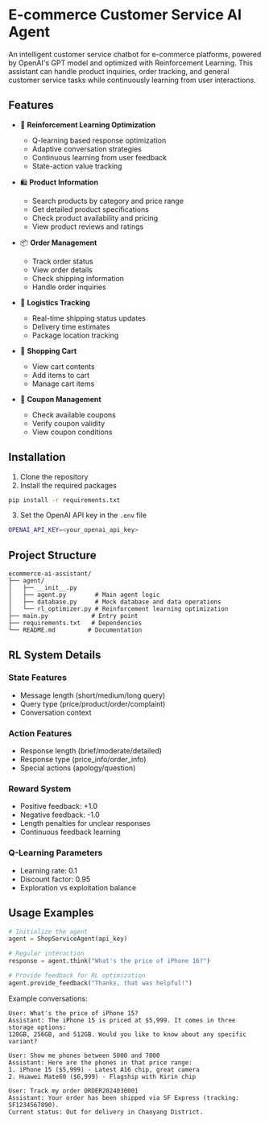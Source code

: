 # E-commerce Customer Service AI Agent

An intelligent customer service chatbot for e-commerce platforms, powered by OpenAI's GPT model and optimized with Reinforcement Learning. This assistant can handle product inquiries, order tracking, and general customer service tasks while continuously learning from user interactions.

## Features

- 🧠 **Reinforcement Learning Optimization**
  - Q-learning based response optimization
  - Adaptive conversation strategies
  - Continuous learning from user feedback
  - State-action value tracking

- 🛍️ **Product Information**
  - Search products by category and price range
  - Get detailed product specifications
  - Check product availability and pricing
  - View product reviews and ratings

- 📦 **Order Management**
  - Track order status
  - View order details
  - Check shipping information
  - Handle order inquiries

- 🚚 **Logistics Tracking**
  - Real-time shipping status updates
  - Delivery time estimates
  - Package location tracking

- 🛒 **Shopping Cart**
  - View cart contents
  - Add items to cart
  - Manage cart items

- 🎫 **Coupon Management**
  - Check available coupons
  - Verify coupon validity
  - View coupon conditions

## Installation

1. Clone the repository
2. Install the required packages
```bash
pip install -r requirements.txt
```
3. Set the OpenAI API key in the `.env` file  
```bash
OPENAI_API_KEY=<your_openai_api_key>
```

## Project Structure

```
ecommerce-ai-assistant/
├── agent/
│   ├── __init__.py
│   ├── agent.py        # Main agent logic
│   ├── database.py     # Mock database and data operations
│   └── rl_optimizer.py # Reinforcement learning optimization
├── main.py            # Entry point
├── requirements.txt   # Dependencies
└── README.md         # Documentation
```

## RL System Details

### State Features
- Message length (short/medium/long query)
- Query type (price/product/order/complaint)
- Conversation context

### Action Features
- Response length (brief/moderate/detailed)
- Response type (price_info/order_info)
- Special actions (apology/question)

### Reward System
- Positive feedback: +1.0
- Negative feedback: -1.0
- Length penalties for unclear responses
- Continuous feedback learning

### Q-Learning Parameters
- Learning rate: 0.1
- Discount factor: 0.95
- Exploration vs exploitation balance

## Usage Examples

```python
# Initialize the agent
agent = ShopServiceAgent(api_key)

# Regular interaction
response = agent.think("What's the price of iPhone 16?")

# Provide feedback for RL optimization
agent.provide_feedback("Thanks, that was helpful!")
```

Example conversations:
```
User: What's the price of iPhone 15?
Assistant: The iPhone 15 is priced at $5,999. It comes in three storage options: 
128GB, 256GB, and 512GB. Would you like to know about any specific variant?

User: Show me phones between 5000 and 7000
Assistant: Here are the phones in that price range:
1. iPhone 15 ($5,999) - Latest A16 chip, great camera
2. Huawei Mate60 ($6,999) - Flagship with Kirin chip

User: Track my order ORDER2024030001
Assistant: Your order has been shipped via SF Express (tracking: SF1234567890). 
Current status: Out for delivery in Chaoyang District.
```
